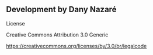 

## Development by Dany Nazaré

License 

Creative Commons Attribution 3.0 Generic

https://creativecommons.org/licenses/by/3.0/br/legalcode

